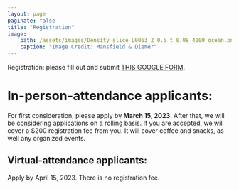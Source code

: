 ```yaml
---
layout: page
paginate: false
title: "Registration"
image:
    path: /assets/images/Density_slice_L0063_Z_0.5_t_0.08_4000_ocean.png
    caption: "Image Credit: Mansfield & Diemer"
---
```


Registration: please fill out and submit [THIS GOOGLE FORM](https://forms.gle/NJApZTd3H2HBssAB9).

# In-person-attendance applicants: 
For first consideration, please apply by **March 15, 2023**. After that, we will be considering applications on a rolling basis. If you are accepted, we will cover a $200 registration fee from you. It will cover coffee and snacks, as well any organized events.

## Virtual-attendance applicants: 
Apply by April 15, 2023. There is no registration fee.
